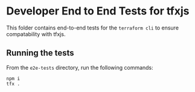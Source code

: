 # Developer End to End Tests for tfxjs

This folder contains end-to-end tests for the `terraform cli` to ensure compatability with tfxjs.

## Running the tests

From the `e2e-tests` directory, run the following commands:

```shell
npm i
tfx .
```